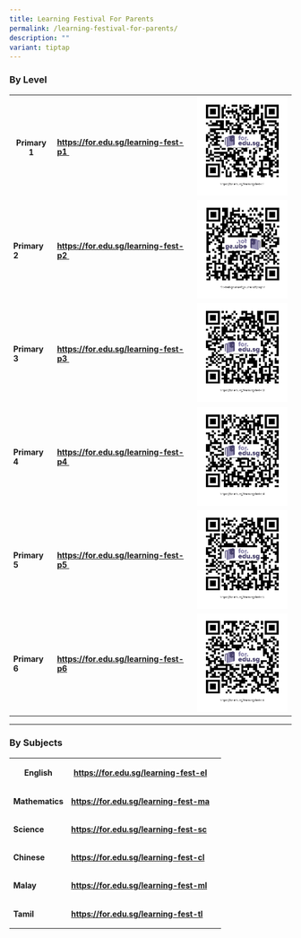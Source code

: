 ```yaml
---
title: Learning Festival For Parents
permalink: /learning-festival-for-parents/
description: ""
variant: tiptap
---
```

<h3>By Level</h3>
<table>
<tbody>
<tr>
<th rowspan="1" colspan="1">
<p>Primary 1</p>
</th>
<td rowspan="1" colspan="1">
<p><strong><a href="https://for.edu.sg/learning-fest-p1" rel="noopener noreferrer nofollow" target="_blank">https://for.edu.sg/learning-fest-p1&nbsp;</a></strong>
</p>
</td>
<th rowspan="1" colspan="1">
<div class="isomer-image-wrapper">
<img style="width: 100%" height="auto" width="100%" alt="" src="/images/Learning Fest/P1.png">
</div>
</th>
</tr>
<tr>
<td rowspan="1" colspan="1">
<p><strong>Primary 2</strong>
</p>
</td>
<td rowspan="1" colspan="1">
<p><strong><a href="https://for.edu.sg/learning-fest-p2" rel="noopener noreferrer nofollow" target="_blank">https://for.edu.sg/learning-fest-p2&nbsp;</a></strong>
</p>
</td>
<td rowspan="1" colspan="1">
<div class="isomer-image-wrapper">
<img style="width: 100%" height="auto" width="100%" alt="" src="/images/Learning Fest/P2.png">
</div>
</td>
</tr>
<tr>
<td rowspan="1" colspan="1">
<p><strong>Primary 3</strong>
</p>
</td>
<td rowspan="1" colspan="1">
<p><strong><a href="https://for.edu.sg/learning-fest-p3" rel="noopener noreferrer nofollow" target="_blank">https://for.edu.sg/learning-fest-p3&nbsp;</a></strong>
</p>
</td>
<td rowspan="1" colspan="1">
<div class="isomer-image-wrapper">
<img style="width: 100%" height="auto" width="100%" alt="" src="/images/Learning Fest/P3.png">
</div>
</td>
</tr>
<tr>
<td rowspan="1" colspan="1">
<p><strong>Primary 4</strong>
</p>
</td>
<td rowspan="1" colspan="1">
<p><strong><a href="https://for.edu.sg/learning-fest-p4" rel="noopener noreferrer nofollow" target="_blank">https://for.edu.sg/learning-fest-p4&nbsp;</a></strong>
</p>
</td>
<td rowspan="1" colspan="1">
<div class="isomer-image-wrapper">
<img style="width: 100%" height="auto" width="100%" alt="" src="/images/Learning Fest/P4.png">
</div>
</td>
</tr>
<tr>
<td rowspan="1" colspan="1">
<p><strong>Primary 5</strong>
</p>
</td>
<td rowspan="1" colspan="1">
<p><strong><a href="https://for.edu.sg/learning-fest-p5" rel="noopener noreferrer nofollow" target="_blank">https://for.edu.sg/learning-fest-p5&nbsp;</a></strong>
</p>
</td>
<td rowspan="1" colspan="1">
<div class="isomer-image-wrapper">
<img style="width: 100%" height="auto" width="100%" alt="" src="/images/Learning Fest/P5.png">
</div>
</td>
</tr>
<tr>
<td rowspan="1" colspan="1">
<p><strong>Primary 6</strong>
</p>
</td>
<td rowspan="1" colspan="1">
<p><strong><a href="https://for.edu.sg/learning-fest-p6" rel="noopener noreferrer nofollow" target="_blank">https://for.edu.sg/learning-fest-p6</a></strong>
</p>
</td>
<td rowspan="1" colspan="1">
<div class="isomer-image-wrapper">
<img style="width: 100%" height="auto" width="100%" alt="" src="/images/Learning Fest/P6.png">
</div>
</td>
</tr>
</tbody>
</table>
<hr>
<h3>By Subjects</h3>
<table>
<tbody>
<tr>
<th rowspan="1" colspan="1">
<p>English</p>
</th>
<th rowspan="1" colspan="1">
<p><strong><a href="https://for.edu.sg/learning-fest-el" rel="noopener noreferrer nofollow" target="_blank">https://for.edu.sg/learning-fest-el</a></strong>
</p>
</th>
<th rowspan="1" colspan="1">
<p></p>
</th>
</tr>
<tr>
<td rowspan="1" colspan="1">
<p><strong>Mathematics</strong>
</p>
</td>
<td rowspan="1" colspan="1">
<p><strong><a href="https://for.edu.sg/learning-fest-ma" rel="noopener noreferrer nofollow" target="_blank">https://for.edu.sg/learning-fest-ma</a></strong>
</p>
</td>
<td rowspan="1" colspan="1">
<p></p>
</td>
</tr>
<tr>
<td rowspan="1" colspan="1">
<p><strong>Science</strong>
</p>
</td>
<td rowspan="1" colspan="1">
<p><strong><a href="https://for.edu.sg/learning-fest-sc" rel="noopener noreferrer nofollow" target="_blank">https://for.edu.sg/learning-fest-sc</a></strong>
</p>
</td>
<td rowspan="1" colspan="1">
<p></p>
</td>
</tr>
<tr>
<td rowspan="1" colspan="1">
<p><strong>Chinese</strong>
</p>
</td>
<td rowspan="1" colspan="1">
<p><strong><a href="https://for.edu.sg/learning-fest-cl" rel="noopener noreferrer nofollow" target="_blank">https://for.edu.sg/learning-fest-cl</a></strong>
</p>
</td>
<td rowspan="1" colspan="1">
<p></p>
</td>
</tr>
<tr>
<td rowspan="1" colspan="1">
<p><strong>Malay</strong>
</p>
</td>
<td rowspan="1" colspan="1">
<p><strong><a href="https://for.edu.sg/learning-fest-ml" rel="noopener noreferrer nofollow" target="_blank">https://for.edu.sg/learning-fest-ml</a></strong>
</p>
</td>
<td rowspan="1" colspan="1">
<p></p>
</td>
</tr>
<tr>
<td rowspan="1" colspan="1">
<p><strong>Tamil</strong>
</p>
</td>
<td rowspan="1" colspan="1">
<p><strong><a href="https://for.edu.sg/learning-fest-tl" rel="noopener noreferrer nofollow" target="_blank">https://for.edu.sg/learning-fest-tl</a></strong>
</p>
</td>
<td rowspan="1" colspan="1">
<p></p>
</td>
</tr>
</tbody>
</table>
<p></p>
<p></p>
<p></p>